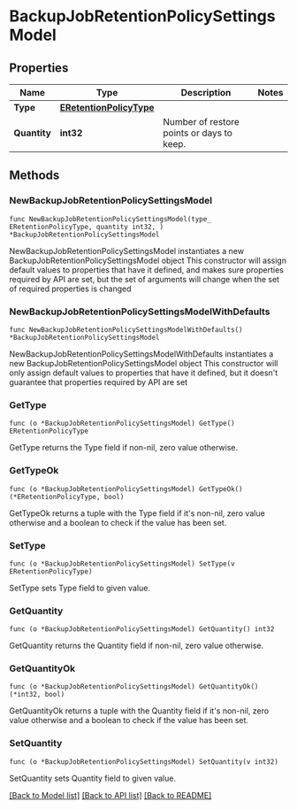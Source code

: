 # BackupJobRetentionPolicySettingsModel

## Properties

Name | Type | Description | Notes
------------ | ------------- | ------------- | -------------
**Type** | [**ERetentionPolicyType**](ERetentionPolicyType.md) |  | 
**Quantity** | **int32** | Number of restore points or days to keep. | 

## Methods

### NewBackupJobRetentionPolicySettingsModel

`func NewBackupJobRetentionPolicySettingsModel(type_ ERetentionPolicyType, quantity int32, ) *BackupJobRetentionPolicySettingsModel`

NewBackupJobRetentionPolicySettingsModel instantiates a new BackupJobRetentionPolicySettingsModel object
This constructor will assign default values to properties that have it defined,
and makes sure properties required by API are set, but the set of arguments
will change when the set of required properties is changed

### NewBackupJobRetentionPolicySettingsModelWithDefaults

`func NewBackupJobRetentionPolicySettingsModelWithDefaults() *BackupJobRetentionPolicySettingsModel`

NewBackupJobRetentionPolicySettingsModelWithDefaults instantiates a new BackupJobRetentionPolicySettingsModel object
This constructor will only assign default values to properties that have it defined,
but it doesn't guarantee that properties required by API are set

### GetType

`func (o *BackupJobRetentionPolicySettingsModel) GetType() ERetentionPolicyType`

GetType returns the Type field if non-nil, zero value otherwise.

### GetTypeOk

`func (o *BackupJobRetentionPolicySettingsModel) GetTypeOk() (*ERetentionPolicyType, bool)`

GetTypeOk returns a tuple with the Type field if it's non-nil, zero value otherwise
and a boolean to check if the value has been set.

### SetType

`func (o *BackupJobRetentionPolicySettingsModel) SetType(v ERetentionPolicyType)`

SetType sets Type field to given value.


### GetQuantity

`func (o *BackupJobRetentionPolicySettingsModel) GetQuantity() int32`

GetQuantity returns the Quantity field if non-nil, zero value otherwise.

### GetQuantityOk

`func (o *BackupJobRetentionPolicySettingsModel) GetQuantityOk() (*int32, bool)`

GetQuantityOk returns a tuple with the Quantity field if it's non-nil, zero value otherwise
and a boolean to check if the value has been set.

### SetQuantity

`func (o *BackupJobRetentionPolicySettingsModel) SetQuantity(v int32)`

SetQuantity sets Quantity field to given value.



[[Back to Model list]](../README.md#documentation-for-models) [[Back to API list]](../README.md#documentation-for-api-endpoints) [[Back to README]](../README.md)


